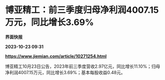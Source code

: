 # 博亚精工：前三季度归母净利润4007.15万元，同比增长3.69%
**界面快报**

**2023-10-23 09:31**

**https://www.jiemian.com/article/10271254.html**

博亚精工10月23日公告，2023年前三季度营收2.97亿元，同比增长11.10%；归母净利润4007.15万元，同比增长3.69%；基本每股收益0.48元。
